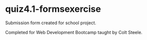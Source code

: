 # quiz4.1-formsexercise
Submission form created for school project.

Completed for Web Development Bootcamp taught by Colt Steele.